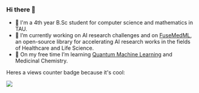 ### Hi there 👋

- 🎒 I'm a 4th year B.Sc student for computer science and mathematics in TAU.
- 🔭 I’m currently working on AI research challenges and on [FuseMedML](https://github.com/BiomedSciAI/fuse-med-ml), an open-source library for accelerating AI research works in the fields of Healthcare and Life Science.
- 🌱 On my free time I’m learning [Quantum Machine Learning](https://qiskit.org/learn/summer-school/quantum-computing-and-quantum-learning-2021/) and Medicinal Chemistry.


Heres a views counter badge because it's cool:

![](https://komarev.com/ghpvc/?username=sagipolaczek)
<!--
**SagiPolaczek/SagiPolaczek** is a ✨ _special_ ✨ repository because its `README.md` (this file) appears on your GitHub profile.

Here are some ideas to get you started:

- 🔭 I’m currently working on ...
- 🌱 I’m currently learning ...
- 👯 I’m looking to collaborate on ...
- 🤔 I’m looking for help with ...
- 💬 Ask me about ...
- 📫 How to reach me: ...
- 😄 Pronouns: ...
- ⚡ Fun fact: ...
-->
